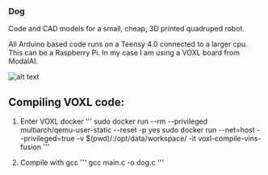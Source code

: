 ### Dog

Code and CAD models for a small, cheap, 3D printed quadruped robot.

All Arduino based code runs on a Teensy 4.0 connected to a larger cpu. This can be a Raspberry Pi. In my case I am using a VOXL board from ModalAI.

![alt text](https://github.com/sschoedel/Dog/Images/Three_Point_Blue.JPG)




## Compiling VOXL code:

1. Enter VOXL docker
'''
sudo docker run --rm --privileged multiarch/qemu-user-static --reset -p yes
sudo docker run --net=host --privileged=true -v $(pwd)/:/opt/data/workspace/ -it voxl-compile-vins-fusion
'''

2. Compile with gcc
'''
gcc main.c -o dog.c
'''

